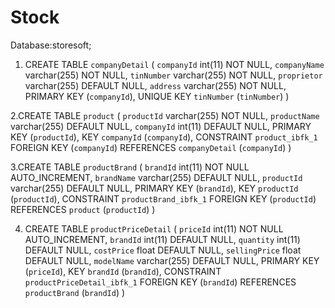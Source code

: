 # Stock
Database:storesoft;


1. CREATE TABLE `companyDetail` (
  `companyId` int(11) NOT NULL,
  `companyName` varchar(255) NOT NULL,
  `tinNumber` varchar(255) NOT NULL,
  `proprietor` varchar(255) DEFAULT NULL,
  `address` varchar(255) NOT NULL,
  PRIMARY KEY (`companyId`),
  UNIQUE KEY `tinNumber` (`tinNumber`)
)


2.CREATE TABLE `product` (
  `productId` varchar(255) NOT NULL,
  `productName` varchar(255) DEFAULT NULL,
  `companyId` int(11) DEFAULT NULL,
  PRIMARY KEY (`productId`),
  KEY `companyId` (`companyId`),
  CONSTRAINT `product_ibfk_1` FOREIGN KEY (`companyId`) REFERENCES `companyDetail` (`companyId`)
)



3.CREATE TABLE `productBrand` (
  `brandId` int(11) NOT NULL AUTO_INCREMENT,
  `brandName` varchar(255) DEFAULT NULL,
  `productId` varchar(255) DEFAULT NULL,
  PRIMARY KEY (`brandId`),
  KEY `productId` (`productId`),
  CONSTRAINT `productBrand_ibfk_1` FOREIGN KEY (`productId`) REFERENCES `product` (`productId`)
)



4. CREATE TABLE `productPriceDetail` (
  `priceId` int(11) NOT NULL AUTO_INCREMENT,
  `brandId` int(11) DEFAULT NULL,
  `quantity` int(11) DEFAULT NULL,
  `costPrice` float DEFAULT NULL,
  `sellingPrice` float DEFAULT NULL,
  `modelName` varchar(255) DEFAULT NULL,
  PRIMARY KEY (`priceId`),
  KEY `brandId` (`brandId`),
  CONSTRAINT `productPriceDetail_ibfk_1` FOREIGN KEY (`brandId`) REFERENCES `productBrand` (`brandId`)
)



